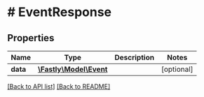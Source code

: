 # # EventResponse

## Properties

Name | Type | Description | Notes
------------ | ------------- | ------------- | -------------
**data** | [**\Fastly\Model\Event**](Event.md) |  | [optional] 


[[Back to API list]](../../README.md#endpoints) [[Back to README]](../../README.md)
